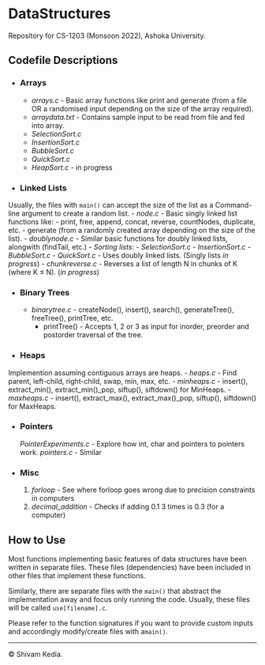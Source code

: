 # DataStructures
Repository for CS-1203 (Monsoon 2022), Ashoka University.


## Codefile Descriptions

- ### Arrays
	- *arrays.c* - Basic array functions like print and generate (from a file OR a randomised input depending on the size of the array required).
	- *arraydata.txt* - Contains sample input to be read from file and fed into array.
	- *SelectionSort.c*
	- *InsertionSort.c*
	- *BubbleSort.c*
	- *QuickSort.c*
	- *HeapSort.c* - in progress

- ### Linked Lists
Usually, the files with `main()` can accept the size of the list as a Command-line argument to create a random list.
	- *node.c* - Basic singly linked list functions like:
		- print, free, append, concat, reverse, countNodes, duplicate, etc.
		- generate (from a randomly created array depending on the size of the list).
	- *doublynode.c* - Similar basic functions for doubly linked lists, alongwith (findTail, etc.)
	- *Sorting lists*:
		- *SelectionSort.c*
		- *InsertionSort.c*
		- *BubbleSort.c*
		- *QuickSort.c* - Uses doubly linked lists. (Singly lists *in progress*)
	- *chunkreverse.c* - Reverses a list of length N in chunks of K (where K ≤ N). (*in progress*)

- ### Binary Trees
	- *binarytree.c* - createNode(), insert(), search(), generateTree(), freeTree(), printTree, etc.
		 - printTree() - Accepts 1, 2 or 3 as input for inorder, preorder and postorder traversal of the tree.

- ### Heaps
Implemention assuming contiguous arrays are heaps.
	- *heaps.c* - Find parent, left-child, right-child, swap, min, max, etc.
	- *minheaps.c* - insert(),  extract_min(), extract_min()_pop, siftup(), siftdown() for MinHeaps.
	- *maxheaps.c* - insert(),  extract_max(), extract_max()_pop, siftup(), siftdown() for MaxHeaps.

- ### Pointers
	*PointerExperiments.c* - Explore how int, char and pointers to pointers work.
	*pointers.c* - Similar

- ### Misc
	1. *forloop* - See where forloop goes wrong due to precision constraints in computers
	2. *decimal_addition* - Checks if adding 0.1 3 times is 0.3 (for a computer)

## How to Use
Most functions implementing basic features of data structures have been written in separate files. These files (dependencies) have been included in other files that implement these functions.

Similarly, there are separate files with the `main()` that abstract the implementation away and focus only running the code. Usually, these files will be called `use[filename].c`.

Please refer to the function signatures if you want to provide custom inputs and accordingly modify/create files with a`main()`.

------------
© Shivam Kedia.
